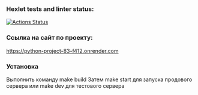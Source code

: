 ### Hexlet tests and linter status:
[![Actions Status](https://github.com/OlgaSolod/python-project-83/actions/workflows/hexlet-check.yml/badge.svg)](https://github.com/OlgaSolod/python-project-83/actions)


### Ссылка на сайт по проекту:
https://python-project-83-f412.onrender.com


### Установка
Выполнить команду make build
Затем make start для запуска продового сервера или make dev для тестового сервера